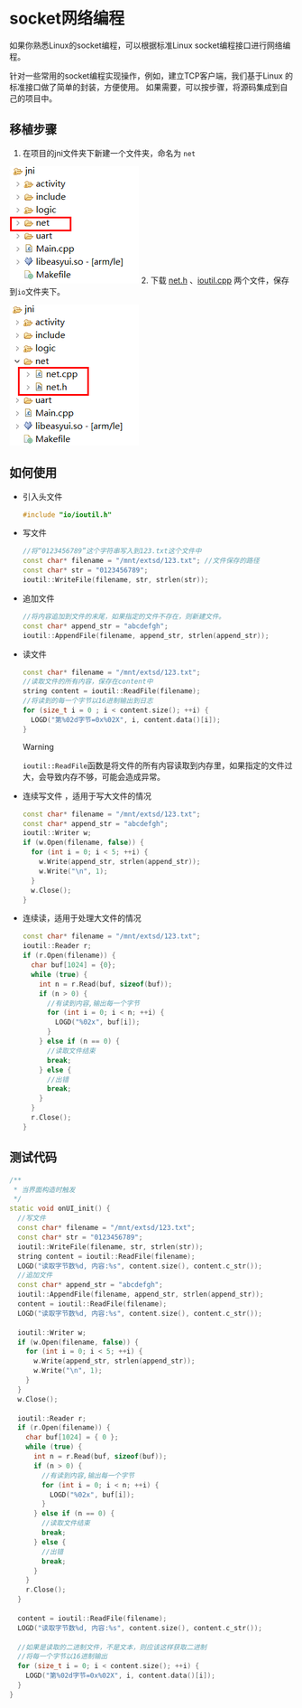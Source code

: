 # socket网络编程
如果你熟悉Linux的socket编程，可以根据标准Linux socket编程接口进行网络编程。    

针对一些常用的socket编程实现操作，例如，建立TCP客户端，我们基于Linux 的标准接口做了简单的封装，方便使用。 如果需要，可以按步骤，将源码集成到自己的项目中。

## 移植步骤  
1. 在项目的jni文件夹下新建一个文件夹，命名为 `net`  
    
  ![](assets/create_net_folder.png)
2. 下载 [net.h](assets/source/net.h) 、[ioutil.cpp](assets/source/ioutil.cpp) 两个文件，保存到`io`文件夹下。  

  ![](assets/net_class.png)  

## 如何使用 
* 引入头文件 
  ```c++
  #include "io/ioutil.h"
  ```
* 写文件  
  ```c++
  //将“0123456789”这个字符串写入到123.txt这个文件中
  const char* filename = "/mnt/extsd/123.txt"; //文件保存的路径
  const char* str = "0123456789";
  ioutil::WriteFile(filename, str, strlen(str));
  ```

* 追加文件
  ```c++
  //将内容追加到文件的末尾，如果指定的文件不存在，则新建文件。
  const char* append_str = "abcdefgh";
  ioutil::AppendFile(filename, append_str, strlen(append_str));
  ```
  
* 读文件
  ```c++
  const char* filename = "/mnt/extsd/123.txt";
  //读取文件的所有内容，保存在content中
  string content = ioutil::ReadFile(filename);
  //将读到的每一个字节以16进制输出到日志
  for (size_t i = 0 ; i < content.size(); ++i) {
    LOGD("第%02d字节=0x%02X", i, content.data()[i]);
  }
  ```
  > [!Warning]
  > `ioutil::ReadFile`函数是将文件的所有内容读取到内存里，如果指定的文件过大，会导致内存不够，可能会造成异常。


* 连续写文件 ，适用于写大文件的情况
  ```c++
  const char* filename = "/mnt/extsd/123.txt";
  const char* append_str = "abcdefgh";
  ioutil::Writer w;
  if (w.Open(filename, false)) {
    for (int i = 0; i < 5; ++i) {
      w.Write(append_str, strlen(append_str));
      w.Write("\n", 1);
    }
    w.Close();
  }
  ```

* 连续读，适用于处理大文件的情况
  ```c++
  const char* filename = "/mnt/extsd/123.txt";
  ioutil::Reader r;
  if (r.Open(filename)) {
    char buf[1024] = {0};
    while (true) {
      int n = r.Read(buf, sizeof(buf));
      if (n > 0) {
        //有读到内容,输出每一个字节
        for (int i = 0; i < n; ++i) {
          LOGD("%02x", buf[i]);
        }
      } else if (n == 0) {
        //读取文件结束
        break;
      } else {
        //出错
        break;
      }
    }
    r.Close();
  }
  ```



## 测试代码  
```c++
/**
 * 当界面构造时触发
 */
static void onUI_init() {
  //写文件
  const char* filename = "/mnt/extsd/123.txt";
  const char* str = "0123456789";
  ioutil::WriteFile(filename, str, strlen(str));
  string content = ioutil::ReadFile(filename);
  LOGD("读取字节数%d, 内容:%s", content.size(), content.c_str());
  //追加文件
  const char* append_str = "abcdefgh";
  ioutil::AppendFile(filename, append_str, strlen(append_str));
  content = ioutil::ReadFile(filename);
  LOGD("读取字节数%d, 内容:%s", content.size(), content.c_str());

  ioutil::Writer w;
  if (w.Open(filename, false)) {
    for (int i = 0; i < 5; ++i) {
      w.Write(append_str, strlen(append_str));
      w.Write("\n", 1);
    }
  }
  w.Close();

  ioutil::Reader r;
  if (r.Open(filename)) {
    char buf[1024] = { 0 };
    while (true) {
      int n = r.Read(buf, sizeof(buf));
      if (n > 0) {
        //有读到内容,输出每一个字节
        for (int i = 0; i < n; ++i) {
          LOGD("%02x", buf[i]);
        }
      } else if (n == 0) {
        //读取文件结束
        break;
      } else {
        //出错
        break;
      }
    }
    r.Close();
  }

  content = ioutil::ReadFile(filename);
  LOGD("读取字节数%d, 内容:%s", content.size(), content.c_str());

  //如果是读取的二进制文件，不是文本，则应该这样获取二进制
  //将每一个字节以16进制输出
  for (size_t i = 0; i < content.size(); ++i) {
    LOGD("第%02d字节=0x%02X", i, content.data()[i]);
  }
}
```